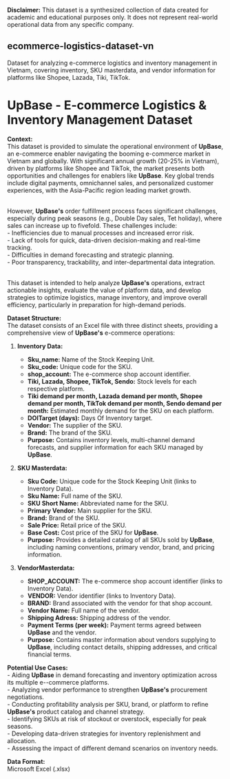 **Disclaimer:** This dataset is a synthesized collection of data created for academic and educational purposes only. It does not represent real-world operational data from any specific company.

## ecommerce-logistics-dataset-vn
Dataset for analyzing e-commerce logistics and inventory management in Vietnam, covering inventory, SKU masterdata, and vendor information for platforms like Shopee, Lazada, Tiki, TikTok.

# UpBase - E-commerce Logistics & Inventory Management Dataset
**Context:**
<br>This dataset is provided to simulate the operational environment of **UpBase**, an e-commerce enabler navigating the booming e-commerce market in Vietnam and globally. With significant annual growth (20-25% in Vietnam), driven by platforms like Shopee and TikTok, the market presents both opportunities and challenges for enablers like **UpBase**. Key global trends include digital payments, omnichannel sales, and personalized customer experiences, with the Asia-Pacific region leading market growth.

<br>However, **UpBase's** order fulfillment process faces significant challenges, especially during peak seasons (e.g., Double Day sales, Tet holiday), where sales can increase up to fivefold. These challenges include:
<br>- Inefficiencies due to manual processes and increased error risk.
<br>- Lack of tools for quick, data-driven decision-making and real-time tracking.
<br>- Difficulties in demand forecasting and strategic planning.
<br>- Poor transparency, trackability, and inter-departmental data integration.

<br>This dataset is intended to help analyze **UpBase's** operations, extract actionable insights, evaluate the value of platform data, and develop strategies to optimize logistics, manage inventory, and improve overall efficiency, particularly in preparation for high-demand periods.

**Dataset Structure:**
<br>The dataset consists of an Excel file with three distinct sheets, providing a comprehensive view of **UpBase's** e-commerce operations:

1.  **Inventory Data:**
    *   **Sku_name:** Name of the Stock Keeping Unit.
    *   **Sku_code:** Unique code for the SKU.
    *   **shop_account:** The e-commerce shop account identifier.
    *   **Tiki, Lazada, Shopee, TikTok, Sendo:** Stock levels for each respective platform.
    *   **Tiki demand per month, Lazada demand per month, Shopee demand per month, TikTok demand per month, Sendo demand per month:** Estimated monthly demand for the SKU on each platform.
    *   **DOITarget (days):** Days Of Inventory target.
    *   **Vendor:** The supplier of the SKU.
    *   **Brand:** The brand of the SKU.
    *   **Purpose:** Contains inventory levels, multi-channel demand forecasts, and supplier information for each SKU managed by **UpBase**.

2.  **SKU Masterdata:**
    *   **Sku Code:** Unique code for the Stock Keeping Unit (links to Inventory Data).
    *   **Sku Name:** Full name of the SKU.
    *   **SKU Short Name:** Abbreviated name for the SKU.
    *   **Primary Vendor:** Main supplier for the SKU.
    *   **Brand:** Brand of the SKU.
    *   **Sale Price:** Retail price of the SKU.
    *   **Base Cost:** Cost price of the SKU for **UpBase**.
    *   **Purpose:** Provides a detailed catalog of all SKUs sold by **UpBase**, including naming conventions, primary vendor, brand, and pricing information.

3.  **VendorMasterdata:**
    *   **SHOP_ACCOUNT:** The e-commerce shop account identifier (links to Inventory Data).
    *   **VENDOR:** Vendor identifier (links to Inventory Data).
    *   **BRAND:** Brand associated with the vendor for that shop account.
    *   **Vendor Name:** Full name of the vendor.
    *   **Shipping Adress:** Shipping address of the vendor.
    *   **Payment Terms (per week):** Payment terms agreed between **UpBase** and the vendor.
    *   **Purpose:** Contains master information about vendors supplying to **UpBase**, including contact details, shipping addresses, and critical financial terms.

**Potential Use Cases:**
<br>- Aiding **UpBase** in demand forecasting and inventory optimization across its multiple e--commerce platforms.
<br>- Analyzing vendor performance to strengthen **UpBase's** procurement negotiations.
<br>- Conducting profitability analysis per SKU, brand, or platform to refine **UpBase's** product catalog and channel strategy.
<br>- Identifying SKUs at risk of stockout or overstock, especially for peak seasons.
<br>- Developing data-driven strategies for inventory replenishment and allocation.
<br>- Assessing the impact of different demand scenarios on inventory needs.

**Data Format:**
<br>Microsoft Excel (.xlsx)
